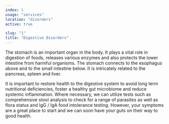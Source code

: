 ```yaml
---
index: 1
usage: "services"
location: "disorders"
active: true

slug: "1"
title: "Digestive Disorders"
---
```


The stomach is an important organ in the body. It plays a vital role in digestion of foods, releases various enzymes and also protects the lower intestine from harmful organisms. The stomach connects to the esophagus above and to the small intestine below. It is intricately related to the pancreas, spleen and liver.  

It is important to restore health to the digestive system to avoid long term nutritional deficiencies, foster a healthy gut microbiome and reduce systemic inflammation. Where necessary, we can utilize tests such as comprehensive stool analysis to check for a range of parasites as well as flora status and IgG / IgA food intolerance testing.  However, your symptoms are a great place to start and we can soon have your guts on their way to good health. 
